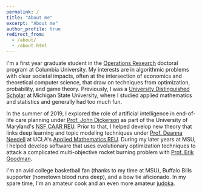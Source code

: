 ```yaml
---
permalink: /
title: "About me"
excerpt: "About me"
author_profile: true
redirect_from: 
  - /about/
  - /about.html
---
```



I'm a first year graduate student in the [Operations Research](https://ieor.columbia.edu) doctoral program at Columbia University.  My interests are in algorithmic problems with clear societal impacts, often at the intersection of economics and theoretical computer science, that draw on techniques from optimization, probability, and game theory.  Previously, I was a [University Distinguished Scholar](https://msutoday.msu.edu/news/2016/23-high-school-seniors-receive-full-scholarships/) at Michigan State University, where I studied applied mathematics and statistics and generally had too much fun.  

In the summer of 2019, I explored the role of artificial intelligence in end-of-life care planning under [Prof. John Dickerson](http://jpdickerson.com) as part of the University of Maryland's [NSF CAAR REU](http://www.cs.umd.edu/projects/reucaar/).  Prior to that, I helped develop new theory that links deep learning and topic modeling techniques under [Prof. Deanna Needell](https://www.math.ucla.edu/~deanna/) at UCLA's [Applied Mathematics REU](https://www.math.ucla.edu/~bertozzi/WORKFORCE/REU2017.html).  During my later years at MSU, I helped develop software that uses evolutionary optimization techniques to attack a complicated multi-objective rocket burning problem with [Prof. Erik Goodman](https://www.egr.msu.edu/~goodman/).

I'm an avid college basketball fan (thanks to my time at MSU), Buffalo Bills supporter (hometown blood runs deep), and a bow tie aficionado.  In my spare time, I'm an amateur cook and an even more amateur [judoka](https://en.wikipedia.org/wiki/Judo).

